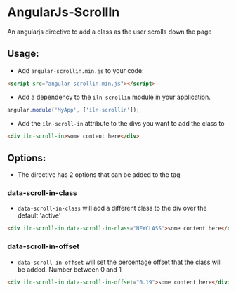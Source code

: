 AngularJs-ScrollIn
==================

An angularjs directive to add a class as the user scrolls down the page

## Usage:

 - Add `angular-scrollin.min.js` to your code:
```html
<script src="angular-scrollin.min.js"></script>
```
 - Add a dependency to the `iln-scrollin` module in your application.
```js
angular.module('MyApp', ['iln-scrollin']);
```

 - Add the `iln-scroll-in` attribute to the divs you want to add the class to
```html
<div iln-scroll-in>some content here</div>
```
## Options:

- The directive has 2 options that can be added to the tag

### data-scroll-in-class
- `data-scroll-in-class` will add a different class to the div over the default 'active'
```html
<div iln-scroll-in data-scroll-in-class="NEWCLASS">some content here</div>
```
### data-scroll-in-offset
- `data-scroll-in-offset` will set the percentage offset that the class will be added. Number between 0 and 1
```html
<div iln-scroll-in data-scroll-in-offset="0.19">some content here</div>
```
